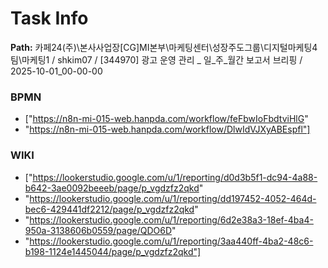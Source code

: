 # Task Info

**Path:** 카페24(주)\본사사업장\[CG]MI본부\마케팅센터\성장주도그룹\디지털마케팅4팀\마케팅1 / shkim07 / [344970] 광고 운영 관리 _ 일_주_월간 보고서 브리핑 / 2025-10-01_00-00-00

### BPMN
- ["https://n8n-mi-015-web.hanpda.com/workflow/feFbwIoFbdtviHlG"
- "https://n8n-mi-015-web.hanpda.com/workflow/DlwIdVJXyABEspfl"]

### WIKI
- ["https://lookerstudio.google.com/u/1/reporting/d0d3b5f1-dc94-4a88-b642-3ae0092beeeb/page/p_vgdzfz2qkd"
- "https://lookerstudio.google.com/u/1/reporting/dd197452-4052-464d-bec6-429441df2212/page/p_vgdzfz2qkd"
- "https://lookerstudio.google.com/u/1/reporting/6d2e38a3-18ef-4ba4-950a-3138606b0559/page/QDO6D"
- "https://lookerstudio.google.com/u/1/reporting/3aa440ff-4ba2-48c6-b198-1124e1445044/page/p_vgdzfz2qkd"]

